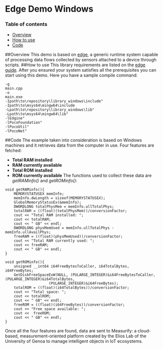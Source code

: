 # Edge Demo Windows
### Table of contents
- [Overview](https://github.com/measurify/edge-demo-win#overview)
- [How to use](https://github.com/measurify/edge-demo-win#how-to-use)
- [Code](https://github.com/measurify/edge-demo-win#code)

##Overview
This demo is based on [edge](https://github.com/Measurify/edge), a generic runtime system capable of processing data flows collected by sensors attached to a device through scripts.
##How to use
This library requirements are listed on the [edge guide](https://github.com/Measurify/edge#windows). After you ensured your system satisfies all the prerequisites you can start using this demo.
Here you have a sample compile command:
```
-g
main.cpp
-o
main.exe
-Ipath\to\repository\library_windows\include"
-Ipath\to\msys64\mingw64\include
-Lpath\to\repository\library_windows\lib"
-Lpath\to\msys64\mingw64\lib"
-lEdgine"
-lPocoFoundation"
-lPocoUtil"
-lPocoNet" 
``` 
##Code
The example taken into consideration is based on Windows machines and it retrieves data from the computer in use.
Four features are fetched:
- **Total RAM installed**
- **RAM currently available**
- **Total ROM installed**
- **ROM currently available**
The functions used to collect these data are _getRAMinfo()_ and _getROMinfo()_:
```
void getRAMinfo(){
    MEMORYSTATUSEX memInfo;
    memInfo.dwLength = sizeof(MEMORYSTATUSEX);
    GlobalMemoryStatusEx(&memInfo);
    DWORDLONG totalPhysMem = memInfo.ullTotalPhys;
    totalRAM = ((float)(totalPhysMem))/conversionFactor;
    cout << "Total RAM installed: ";
    cout << totalRAM;
    cout << " GB" << endl;
    DWORDLONG physMemUsed = memInfo.ullTotalPhys - memInfo.ullAvailPhys;
    freeRAM = ((float)(physMemUsed))/conversionFactor;
    cout << "Total RAM currently used: ";
    cout << freeRAM;
    cout << " GB" << endl;
}
```

```
void getROMinfo(){
    unsigned __int64 i64FreeBytesToCaller, i64TotalBytes, i64FreeBytes;
    GetDiskFreeSpaceExW(NULL, (PULARGE_INTEGER)&i64FreeBytesToCaller, (PULARGE_INTEGER)&i64TotalBytes,
                    (PULARGE_INTEGER)&i64FreeBytes);
    totalROM = ((float)(i64TotalBytes))/conversionFactor;
    cout << "Total space: ";
    cout << totalROM;
    cout << " GB" << endl;
    freeROM = ((float)(i64FreeBytes))/conversionFactor;
    cout << "Free space available: ";
    cout <<  freeROM;
    cout << " GB" << endl;
}
```
Once all the four features are found, data are sent to Measurify: a cloud-based, measurement-oriented platform created by the Elios Lab of the University of Genoa to manage intelligent objects in IoT ecosystems.
